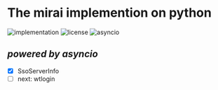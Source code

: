# The mirai implemention on python
![implementation](https://img.shields.io/pypi/implementation/pyjce2)
![license](https://img.shields.io/github/license/synodriver/pymirai.svg)
![asyncio](https://img.shields.io/badge/poweredby-asyncio-blue)

## *powered by asyncio*

- [x] SsoServerInfo
- [ ] next: wtlogin
